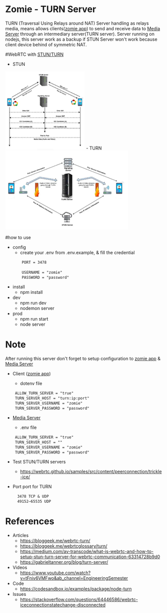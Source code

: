 # Zomie - TURN Server


TURN (Traversal Using Relays around NAT) Server handling as relays media, means allows clients(<a href="https://github.com/Mamena2020/zomie-app">zomie app</a>) to send and receive data to <a href="https://github.com/Mamena2020/zomie-server"> Media Server</a> through an intermediary server(TURN server). 
Server running on nodejs, this server work as a backup if STUN Server won't work because client device behind of symmetric NAT.


#WebRTC with <a href="https://medium.com/av-transcode/what-is-webrtc-and-how-to-setup-stun-turn-server-for-webrtc-communication-63314728b9d0">STUN/TURN</a>  

- STUN
<img src="public/img/stun.png" height="250">
- TURN
<img src="public/img/turn.png" height="250">


#how to use
  - config
    - create your .env from .env.example, & fill the credential
    ```
        PORT = 3478

        USERNAME = "zomie"
        PASSWORD = "password"
    ```
  - install
    - npm install
  - dev
    - npm run dev
    - nodemon server
  - prod
    - npm run start
    - node server   

# Note

After running this server don't forget to setup configuration to <a href="https://github.com/Mamena2020/zomie-app">zomie app</a> & <a href="https://github.com/Mamena2020/zomie-server"> Media Server</a>

- Client (<a href="https://github.com/Mamena2020/zomie-app">zomie app</a>)
   - dotenv file
   ```
    ALLOW_TURN_SERVER = "true" 
    TURN_SERVER_HOST = "turn:ip:port"
    TURN_SERVER_USERNAME = "zomie"
    TURN_SERVER_PASSWORD = "password"
   ```

- <a href="https://github.com/Mamena2020/zomie-server">Media Server</a>
   - .env file
   ```
    ALLOW_TURN_SERVER = "true" 
    TURN_SERVER_HOST = ""
    TURN_SERVER_USERNAME = "zomie"
    TURN_SERVER_PASSWORD = "password"
   ```

- Test STUN/TURN servers
   - https://webrtc.github.io/samples/src/content/peerconnection/trickle-ice/

- Port port for TURN
    ```
      3478 TCP & UDP
      49152–65535 UDP
    ```

# References

- Articles
   - https://bloggeek.me/webrtc-turn/
   - https://bloggeek.me/webrtcglossary/turn/
   - https://medium.com/av-transcode/what-is-webrtc-and-how-to-setup-stun-turn-server-for-webrtc-communication-63314728b9d0
   - https://gabrieltanner.org/blog/turn-server/
- Videos
   - https://www.youtube.com/watch?v=tFniv6VMFwo&ab_channel=EngineeringSemester
- Code
   - https://codesandbox.io/examples/package/node-turn
- Issues
   - https://stackoverflow.com/questions/64446586/webrtc-iceconnectionstatechange-disconnected